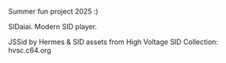 Summer fun project 2025 :)

SIDaiai. Modern SID player.

JSSid by Hermes & SID assets from High Voltage SID Collection: hvsc.c64.org
